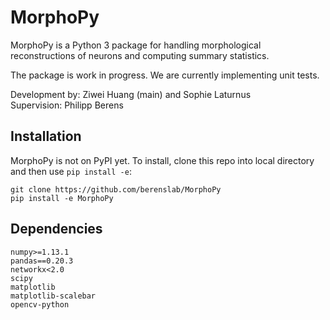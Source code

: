 # MorphoPy

MorphoPy is a Python 3 package for handling morphological reconstructions of neurons and computing summary statistics.

The package is work in progress. We are currently implementing unit tests.

Development by: Ziwei Huang (main) and Sophie Laturnus <br>
Supervision: Philipp Berens

## Installation

MorphoPy is not on PyPI yet. To install, clone this repo into local directory and then use `pip install -e`:

	git clone https://github.com/berenslab/MorphoPy
	pip install -e MorphoPy

## Dependencies

	numpy>=1.13.1
	pandas==0.20.3
	networkx<2.0
	scipy
	matplotlib
	matplotlib-scalebar
	opencv-python
